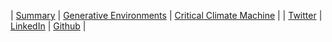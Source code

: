 | [Summary](summary.md) | [Generative Environments](gen-env.md) | [Critical Climate Machine]() |
| [Twitter](https://twitter.com/RobillardStudio) | [LinkedIn](https://www.linkedin.com/in/gaetanrobillard/) | [Github](https://github.com/robillardstudio) |
